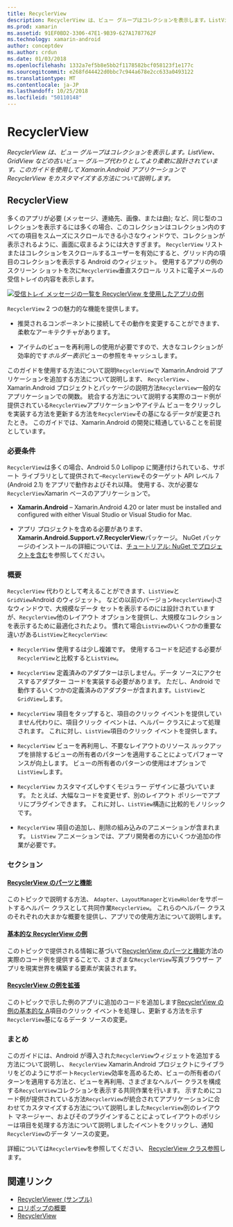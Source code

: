 ```yaml
---
title: RecyclerView
description: RecyclerView は、ビュー グループはコレクションを表示します。ListView、GridView などの古いビュー グループ代わりとしてより柔軟に設計されています。  このガイドを使用して Xamarin.Android アプリケーションで RecyclerView をカスタマイズする方法について説明します。
ms.prod: xamarin
ms.assetid: 91EF0BD2-3306-47E1-9B39-627A1787762F
ms.technology: xamarin-android
author: conceptdev
ms.author: crdun
ms.date: 01/03/2018
ms.openlocfilehash: 1332a7ef5b8e5bb2f1178582bcf058123f1e177c
ms.sourcegitcommit: e268fd44422d0bbc7c944a678e2cc633a0493122
ms.translationtype: MT
ms.contentlocale: ja-JP
ms.lasthandoff: 10/25/2018
ms.locfileid: "50110148"
---
```

# <a name="recyclerview"></a>RecyclerView

_RecyclerView は、ビュー グループはコレクションを表示します。ListView、GridView などの古いビュー グループ代わりとしてより柔軟に設計されています。このガイドを使用して Xamarin.Android アプリケーションで RecyclerView をカスタマイズする方法について説明します。_

## <a name="recyclerview"></a>RecyclerView

多くのアプリが必要 (メッセージ、連絡先、画像、または曲); など、同じ型のコレクションを表示するには多くの場合、このコレクションはコレクション内のすべての項目をスムーズにスクロールできる小さなウィンドウで、コレクションが表示されるように、画面に収まるようには大きすぎます。
`RecyclerView` リストまたはコレクションをスクロールするユーザーを有効にすると、グリッド内の項目のコレクションを表示する Android のウィジェット。 使用するアプリの例のスクリーン ショットを次に`RecyclerView`垂直スクロール リストに電子メールの受信トレイの内容を表示します。

[![受信トレイ メッセージの一覧を RecyclerView を使用したアプリの例](images/01-recyclerview-example-sml.png)](images/01-recyclerview-example.png#lightbox)

`RecyclerView` 2 つの魅力的な機能を提供します。

-  推奨されるコンポーネントに接続してその動作を変更することができます、柔軟なアーキテクチャがあります。

-  アイテムのビューを再利用しの使用が必要ですので、大きなコレクションが効率的です*ホルダー表示*ビューの参照をキャッシュします。

このガイドを使用する方法について説明`RecyclerView`で Xamarin.Android アプリケーションを追加する方法について説明します、 `RecyclerView` 、Xamarin.Android プロジェクトとパッケージの説明方法`RecyclerView`一般的なアプリケーションでの関数。 統合する方法について説明する実際のコード例が提供されている`RecyclerView`アプリケーションやアイテム ビューをクリックしを実装する方法を更新する方法を`RecyclerView`その基になるデータが変更されたとき。 このガイドでは、Xamarin.Android の開発に精通していることを前提としています。


### <a name="requirements"></a>必要条件

`RecyclerView`は多くの場合、Android 5.0 Lollipop に関連付けられている、サポート ライブラリとして提供されて&ndash;`RecyclerView`そのターゲット API レベル 7 (Android 2.1) をアプリで動作およびそれ以降。 使用する、次が必要な`RecyclerView`Xamarin ベースのアプリケーションで。

-  **Xamarin.Android** &ndash; Xamarin.Android 4.20 or later must be installed and configured with either Visual Studio or Visual Studio for Mac.

-  アプリ プロジェクトを含める必要があります、 **Xamarin.Android.Support.v7.RecyclerView**パッケージ。 NuGet パッケージのインストールの詳細については、[チュートリアル: NuGet でプロジェクトを含む](https://docs.microsoft.com/visualstudio/mac/nuget-walkthrough)を参照してください。


### <a name="overview"></a>概要

`RecyclerView` 代わりとして考えることができます、`ListView`と`GridView`Android のウィジェット。 などの以前のバージョン`RecyclerView`小さなウィンドウで、大規模なデータ セットを表示するのには設計されていますが、`RecyclerView`他のレイアウト オプションを提供し、大規模なコレクションを表示するために最適化されたより。 慣れて場合`ListView`のいくつかの重要な違いがある`ListView`と`RecyclerView`:

-   `RecyclerView` 使用するは少し複雑です。 使用するコードを記述する必要が`RecyclerView`と比較すると`ListView`。

-   `RecyclerView` 定義済みのアダプターは示しません。データ ソースにアクセスするアダプター コードを実装する必要があります。 ただし、Android で動作するいくつかの定義済みのアダプターが含まれます。`ListView`と`GridView`します。

-   `RecyclerView` 項目をタップすると、項目のクリック イベントを提供していません代わりに、項目クリック イベントは、ヘルパー クラスによって処理されます。 これに対し、`ListView`項目のクリック イベントを提供します。

-   `RecyclerView` ビューを再利用し、不要なレイアウトのリソース ルックアップを排除するビューの所有者のパターンを適用することによってパフォーマンスが向上します。 ビューの所有者のパターンの使用はオプションで`ListView`します。

-   `RecyclerView` カスタマイズしやすくモジュラー デザインに基づいています。 たとえば、大幅なコードを変更せず、別のレイアウト ポリシーでアプリにプラグインできます。
    これに対し、`ListView`構造に比較的モノリシックです。

-   `RecyclerView` 項目の追加し、削除の組み込みのアニメーションが含まれます。 `ListView` アニメーションでは、アプリ開発者の方にいくつか追加の作業が必要です。


### <a name="sections"></a>セクション

#### <a name="recyclerview-parts-and-functionalityandroiduser-interfacelayoutsrecycler-viewparts-and-functionalitymd"></a>[RecyclerView のパーツと機能](~/android/user-interface/layouts/recycler-view/parts-and-functionality.md)

このトピックで説明する方法、 `Adapter`、`LayoutManager`と`ViewHolder`をサポートするヘルパー クラスとして共同作業`RecyclerView`。
これらのヘルパー クラスのそれぞれの大まかな概要を提供し、アプリでの使用方法について説明します。

#### <a name="a-basic-recyclerview-exampleandroiduser-interfacelayoutsrecycler-viewrecyclerview-examplemd"></a>[基本的な RecyclerView の例](~/android/user-interface/layouts/recycler-view/recyclerview-example.md)

このトピックで提供される情報に基づいて[RecyclerView のパーツと機能](~/android/user-interface/layouts/recycler-view/parts-and-functionality.md)方法の実際のコード例を提供することで、さまざまな`RecyclerView`写真ブラウザー アプリを現実世界を構築する要素が実装されます。

#### <a name="extending-the-recyclerview-exampleandroiduser-interfacelayoutsrecycler-viewextending-the-examplemd"></a>[RecyclerView の例を拡張](~/android/user-interface/layouts/recycler-view/extending-the-example.md)

このトピックで示した例のアプリに追加のコードを追加します[RecyclerView の例の基本的な A](~/android/user-interface/layouts/recycler-view/recyclerview-example.md)項目のクリック イベントを処理し、更新する方法を示す`RecyclerView`基になるデータ ソースの変更。


### <a name="summary"></a>まとめ

このガイドには、Android が導入された`RecyclerView`ウィジェットを追加する方法について説明し、 `RecyclerView` Xamarin.Android プロジェクトにライブラリをどのようにサポート`RecyclerView`効率を高めるため、ビューの所有者のパターンを適用する方法と、ビューを再利用、さまざまなヘルパー クラスを構成する`RecyclerView`コレクションを表示する共同作業を行います。 示すためにコード例が提供されている方法`RecyclerView`が統合されてアプリケーションに合わせてカスタマイズする方法について説明しました`RecyclerView`別のレイアウト マネージャー、およびそのプラグインすることによってレイアウトのポリシーは項目を処理する方法について説明しましたイベントをクリックし、通知`RecyclerView`のデータ ソースの変更。

詳細については`RecyclerView`を参照してください、 [RecyclerView クラス参照](https://developer.android.com/reference/android/support/v7/widget/RecyclerView.html)します。


## <a name="related-links"></a>関連リンク

- [RecyclerViewer (サンプル)](https://developer.xamarin.com/samples/monodroid/android5.0/RecyclerViewer)
- [ロリポップの概要](~/android/platform/lollipop.md)
- [RecyclerView](https://developer.android.com/reference/android/support/v7/widget/RecyclerView.html)
